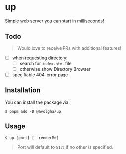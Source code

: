 # up

Simple web server you can start in milliseconds!

## Todo

> Would love to receive PRs with additional features!

- [ ] when requesting directory:
  - [ ] search for `index.html` file
  - [ ] otherwise show Directory Browser
- [ ] specifiable 404-error page

## Installation

You can install the package via:

````shell
$ pnpm add -D @avolgha/up
````

## Usage

````shell
$ up [port] [--renderMd]
````

> Port will default to `5173` if no other is specified.
